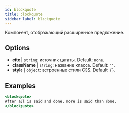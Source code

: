 ```yaml
---
id: blockquote
title: blockquote
sidebar_label: blockquote
---
```


Компонент, отображающий расширенное предложение.

## Options

* __cite__ | `string`: источник цитаты. Default: `none`.
* __className__ | `string`: название класса. Default: `''`.
* __style__ | `object`: встроенные стили CSS. Default: `{}`.


## Examples

```jsx live
<blockquote>
After all is said and done, more is said than done.
</blockquote>
```

